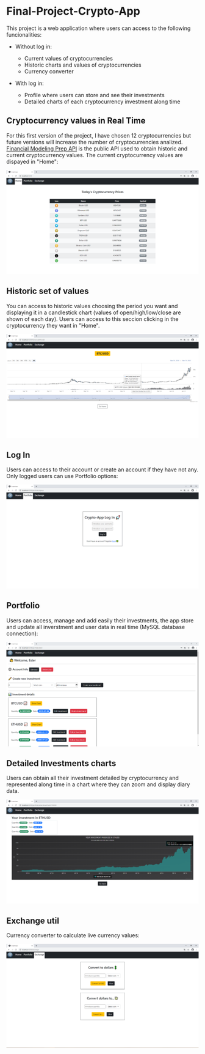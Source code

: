 # Final-Project-Crypto-App

This project is a web application where users can access to the following funcionalities:
  - Without log in:
    - Current values of cryptocurrencies
    - Historic charts and values of cryptocurrencies
    - Currency converter
    
  - With log in:
    - Profile where users can store and see their investments
    - Detailed charts of each cryptocurrency investment along time
## Cryptocurrency values in Real Time 
For this first version of the project, I have chosen 12 cryptocurrencies but future versions will increase the number of cryptocurrencies analized. [Financial Modeling Prep API](https://financialmodelingprep.com/developer/docs/) is the public API used to obtain historic and current cryptocurrency values. The current cryptocurrency values are dispayed in "Home":

![alt text](https://github.com/ester-naranjo-rodrigo/Final-Project-Crypto-App/blob/main/img/home.PNG)

## Historic set of values  
You can access to historic values choosing the period you want and displaying it in a candlestick chart (values of open/high/low/close are shown of each day). Users can access to this seccion clicking in the cryptocurrency they want in "Home".

![alt text](https://github.com/ester-naranjo-rodrigo/Final-Project-Crypto-App/blob/main/img/historic.PNG)

## Log In 
Users can access to their account or create an account if they have not any. Only logged users can use Portfolio options:

![alt text](https://github.com/ester-naranjo-rodrigo/Final-Project-Crypto-App/blob/main/img/logIn.PNG)

## Portfolio
Users can access, manage and add easily their investments, the app store and update all inverstment and user data in real time (MySQL database connection):

![alt text](https://github.com/ester-naranjo-rodrigo/Final-Project-Crypto-App/blob/main/img/portfolio.PNG)

## Detailed Investments charts
Users can obtain all their investment detailed by cryptocurrency and represented along time in a chart where they can zoom and display diary data.

![alt text](https://github.com/ester-naranjo-rodrigo/Final-Project-Crypto-App/blob/main/img/portfoliochart.PNG)

## Exchange util
Currency converter to calculate live currency values:

![alt text](https://github.com/ester-naranjo-rodrigo/Final-Project-Crypto-App/blob/main/img/exchange.PNG)

